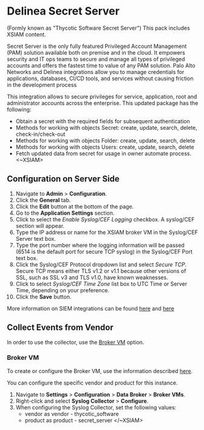 # Delinea Secret Server

(Formly known as "Thycotic Software Secret Server")
This pack includes XSIAM content.

Secret Server is the only fully featured Privileged Account Management (PAM) solution available both on premise and in the cloud. It empowers security and IT ops teams to secure and manage all types of privileged accounts and offers the fastest time to value of any PAM solution. Palo Alto Networks and Delinea integrations allow you to manage credentials for applications, databases, CI/CD tools, and services without causing friction in the development process

This integration allows to secure privileges for service, application, root and administrator accounts across the enterprise. This updated package has the following:

- Obtain a secret with the required fields for subsequent authentication
- Methods for working with objects Secret: create, update, search, delete, check-in/check-out
- Methods for working with objects Folder: create, update, search, delete
- Methods for working with objects Users: create, update, search, delete
- Fetch updated data from secret for usage in owner automate process.
<~XSIAM>

## Configuration on Server Side

1. Navigate to **Admin** > **Configuration**.
2. Click the **General** tab.
3. Click the **Edit** button at the bottom of the page.
4. Go to the **Application Settings** section.
5. Click to select the *Enable Syslog/CEF Logging* checkbox. A syslog/CEF section will appear.
6. Type the IP address or name for the XSIAM broker VM in the Syslog/CEF Server text box.
7. Type the port number where the logging information will be passed (6514 is the default port for secure TCP syslog) in the Syslog/CEF Port text box.
8. Click the Syslog/CEF Protocol dropdown list and select *Secure TCP*. Secure TCP means either TLS v1.2 or v1.1 because other versions of SSL, such as SSL v3 and TLS v1.0, have known weaknesses.
9. Click to select *Syslog/CEF Time Zone* list box to UTC Time or Server Time, depending on your preference.
10. Click the **Save** button.
 
 More information on SIEM integrations can be found [here](https://docs.thycotic.com/ss/11.1.0/events-and-alerts/secure-syslog-cef) and [here](https://docs.delinea.com/int/current/splunk/splunk-on-prem/config/event-log-analysis.md)

## Collect Events from Vendor

In order to use the collector, use the [Broker VM](#broker-vm) option.

### Broker VM

To create or configure the Broker VM, use the information described [here](https://docs-cortex.paloaltonetworks.com/r/Cortex-XDR/Cortex-XDR-Pro-Administrator-Guide/Configure-the-Broker-VM).

You can configure the specific vendor and product for this instance.


1. Navigate to **Settings** > **Configuration** > **Data Broker** > **Broker VMs**. 
2. Right-click and select **Syslog Collector** > **Configure**.
3. When configuring the Syslog Collector, set the following values:
   - vendor as vendor - thycotic_software
   - product as product - secret_server
</~XSIAM>